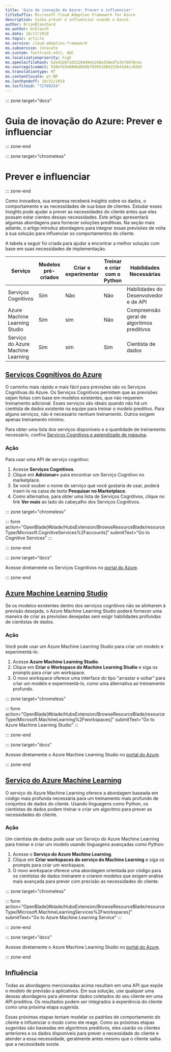 ```yaml
---
title: 'Guia de inovação do Azure: Prever e influenciar'
titleSuffix: Microsoft Cloud Adoption Framework for Azure
description: Saiba prever e influenciar usando o Azure.
author: BrianBlanchard
ms.author: brblanch
ms.date: 10/17/2019
ms.topic: article
ms.service: cloud-adoption-framework
ms.subservice: innovate
ms.custom: fasttrack-edit, AQC
ms.localizationpriority: high
ms.openlocfilehash: b2ed1b072d5226649e5248e350edfa3578978c4c
ms.sourcegitcommit: 910efd3e686bd6b9bf93951d84253b43d4cc82b5
ms.translationtype: HT
ms.contentlocale: pt-BR
ms.lasthandoff: 10/22/2019
ms.locfileid: "72769254"
---
```

::: zone target="docs"

# <a name="azure-innovation-guide-predict-and-influence"></a>Guia de inovação do Azure: Prever e influenciar

::: zone-end

::: zone target="chromeless"

# <a name="predict-and-influence"></a>Prever e influenciar

::: zone-end

Como inovadora, sua empresa receberá insights sobre os dados, o comportamento e as necessidades de sua base de clientes. Estudar esses insights pode ajudar a prever as necessidades do cliente antes que eles possam estar cientes dessas necessidades. Este artigo apresentará algumas abordagens para fornecer soluções preditivas. Na seção mais adiante, o artigo introduz abordagens para integrar essas previsões de volta à sua solução para influenciar os comportamentos do cliente.

A tabela a seguir foi criada para ajudar a encontrar a melhor solução com base em suas necessidades de implementação.

|Serviço  |Modelos pré-criados  |Criar e experimentar  |Treinar e criar com o Python|Habilidades Necessárias|
|---------|---------|---------|---------|---------|
|Serviços Cognitivos|Sim|Não|Não|Habilidades do Desenvolvedor e de API|
|Azure Machine Learning Studio|Sim|sim|Não|Compreensão geral de algoritmos preditivos|
|Serviço do Azure Machine Learning|Sim|sim|Sim|Cientista de dados|

## <a name="azure-cognitive-servicestabcognitiveservices"></a>[Serviços Cognitivos do Azure](#tab/CognitiveServices)

O caminho mais rápido e mais fácil para previsões são os Serviços Cognitivas do Azure. Os Serviços Cognitivos permitem que as previsões sejam feitas com base em modelos existentes, que não requerem treinamento adicional. Esses serviços são ideais quando não há um cientista de dados existente na equipe para treinar o modelo preditivo. Para alguns serviços, não é necessário nenhum treinamento. Outros exigem apenas treinamento mínimo.

Para obter uma lista dos serviços disponíveis e a quantidade de treinamento necessário, confira [Serviços Cognitivos e aprendizado de máquina](https://docs.microsoft.com/azure/cognitive-services/cognitive-services-and-machine-learning#service-requirements-for-the-data-model).

### <a name="action"></a>Ação

Para usar uma API de serviço cognitivo:

1. Acesse **Serviços Cognitivos**.
2. Clique em **Adicionar+** para encontrar um Serviço Cognitivo no marketplace.
3. Se você souber o nome do serviço que você gostaria de usar, poderá inseri-lo na caixa de texto **Pesquisar no Marketplace**.
4. Como alternativa, para obter uma lista de Serviços Cognitivos, clique no link **Ver mais** ao lado do cabeçalho dos Serviços Cognitivos.

::: zone target="chromeless"

<!-- markdownlint-disable DOCSMD001 -->

::: form action="OpenBlade[#blade/HubsExtension/BrowseResourceBlade/resourceType/Microsoft.CognitiveServices%2Faccounts]" submitText="Go to Cognitive Services" :::

<!-- markdownlint-enable DOCSMD001 -->

::: zone-end

::: zone target="docs"

Acesse diretamente os Serviços Cognitivos no [portal do Azure](https://portal.azure.com/#blade/HubsExtension/BrowseResourceBlade/resourceType/Microsoft.CognitiveServices%2Faccounts).

::: zone-end

## <a name="azure-machine-learning-studiotabmachinelearningstudio"></a>[Azure Machine Learning Studio](#tab/MachineLearningStudio)

Se os modelos existentes dentro dos serviços cognitivos não se alinharem à previsão desejada, o Azure Machine Learning Studio poderá fornecer uma maneira de criar as previsões desejadas sem exigir habilidades profundas de cientistas de dados.

<!-- markdownlint-disable MD024 -->

### <a name="action"></a>Ação

Você pode usar um Azure Machine Learning Studio para criar um modelo e experimentá-lo:

1. Acesse **Azure Machine Learning Studio**.
2. Clique em **Criar o Workspace do Machine Learning Studio** e siga os prompts para criar um workspace.
3. O novo workspace oferece uma interface do tipo "arrastar e soltar" para criar um modelo e experimentá-lo, como uma alternativa ao treinamento profundo.

::: zone target="chromeless"

<!-- markdownlint-disable DOCSMD001 -->

::: form action="OpenBlade[#blade/HubsExtension/BrowseResourceBlade/resourceType/Microsoft.MachineLearning%2Fworkspaces]" submitText="Go to Azure Machine Learning Studio" :::

<!-- markdownlint-enable DOCSMD001 -->

::: zone-end

::: zone target="docs"

Acesse diretamente o Azure Machine Learning Studio no [portal do Azure](https://portal.azure.com/#blade/HubsExtension/BrowseResourceBlade/resourceType/Microsoft.MachineLearning%2Fworkspaces).

::: zone-end

## <a name="azure-machine-learning-servicetabmachinelearningservice"></a>[Serviço do Azure Machine Learning](#tab/MachineLearningService)

O serviço do Azure Machine Learning oferece a abordagem baseada em código mais profunda necessária para um treinamento mais profundo de conjuntos de dados do cliente. Usando linguagens como Python, os cientistas de dados podem treinar e criar um algoritmo para prever as necessidades do cliente.

### <a name="action"></a>Ação

Um cientista de dados pode usar um Serviço do Azure Machine Learning para treinar e criar um modelo usando linguagens avançadas como Python:

1. Acesse o **Serviço do Azure Machine Learning**.
2. Clique em **Criar workspaces do serviço do Machine Learning** e siga os prompts para criar um workspace.
3. O novo workspace oferece uma abordagem orientada por código para os cientistas de dados treinarem e criarem modelos que exigem análise mais avançada para prever com precisão as necessidades do cliente.

::: zone target="chromeless"

<!-- markdownlint-disable DOCSMD001 -->

::: form action="OpenBlade[#blade/HubsExtension/BrowseResourceBlade/resourceType/Microsoft.MachineLearningServices%2Fworkspaces]" submitText="Go to Azure Machine Learning Service" :::

<!-- markdownlint-enable DOCSMD001 -->

::: zone-end

::: zone target="docs"

Acesse diretamente o Azure Machine Learning Studio no [portal do Azure](https://portal.azure.com/#blade/HubsExtension/BrowseResourceBlade/resourceType/Microsoft.MachineLearningServices%2Fworkspaces).

::: zone-end

## <a name="influence"></a>Influência

Todas as abordagens mencionadas acima resultam em uma API que expõe o modelo de previsão a aplicativos. Em sua solução, use qualquer uma dessas abordagens para alimentar dados coletados do seu cliente em uma API preditiva. Os resultados podem ser integrados à experiência do cliente como uma próxima etapa sugerida.

Essas próximas etapas tentam modelar os padrões de comportamento do cliente e influenciar o modo como ele reage. Como as próximas etapas sugeridas são baseadas em algoritmos preditivos, eles usarão os clientes anteriores e os dados disponíveis para prever a necessidade do cliente e atender a essa necessidade, geralmente antes mesmo que o cliente saiba que a necessidade existe.
